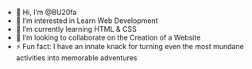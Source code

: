 - 👋 Hi, I’m @BU20fa
- 👀 I’m interested in Learn Web Development
- 🌱 I’m currently learning HTML & CSS
- 💞️ I’m looking to collaborate on the Creation of a Website
- ⚡ Fun fact: I have an innate knack for turning even the most mundane activities into memorable adventures

<!---
BU20fa/BU20fa is a ✨ special ✨ repository because its `README.md` (this file) appears on your GitHub profile.
You can click the Preview link to take a look at your changes.

- 👋 Hi, I’m @BU20fa
- 👀 I’m interested ...
- 🌱 I’m currently learning ...
- 💞️ I’m looking to collaborate ...
- ⚡ Fun fact:..
- 📫 How to reach me ...
- 😄 Pronouns: ...


--->
